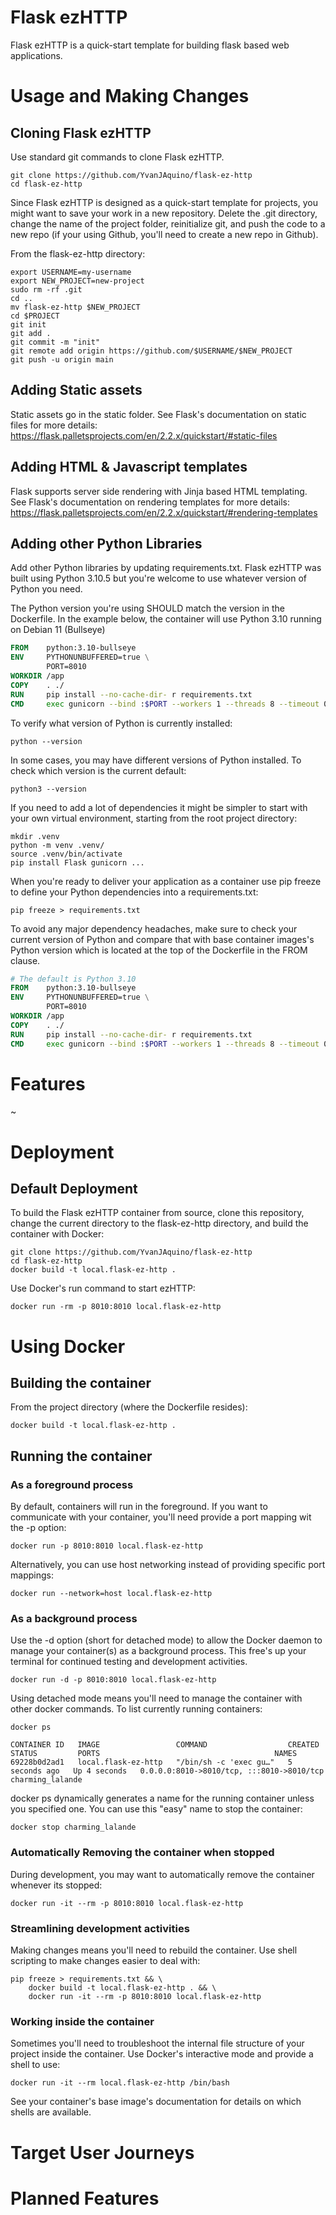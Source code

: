 # Flask ezHTTP
Flask ezHTTP is a quick-start template for building flask based web applications.  

# Usage and Making Changes

## Cloning Flask ezHTTP
Use standard git commands to clone Flask ezHTTP.

```shell
git clone https://github.com/YvanJAquino/flask-ez-http
cd flask-ez-http
```

Since Flask ezHTTP is designed as a quick-start template for projects, you might want to save your work in a new repository.  Delete the .git directory, change the name of the project folder, reinitialize git, and push the code to a new repo (if your using Github, you'll need to create a new repo in Github).

From the flask-ez-http directory:

```
export USERNAME=my-username
export NEW_PROJECT=new-project
sudo rm -rf .git
cd ..
mv flask-ez-http $NEW_PROJECT
cd $PROJECT
git init
git add .
git commit -m "init"
git remote add origin https://github.com/$USERNAME/$NEW_PROJECT
git push -u origin main
```


## Adding Static assets
Static assets go in the static folder.  See Flask's documentation on static files for more details: https://flask.palletsprojects.com/en/2.2.x/quickstart/#static-files

## Adding HTML & Javascript templates
Flask supports server side rendering with Jinja based HTML templating.  See Flask's documentation on rendering templates for more details: https://flask.palletsprojects.com/en/2.2.x/quickstart/#rendering-templates

## Adding other Python Libraries
Add other Python libraries by updating requirements.txt.  Flask ezHTTP was built using Python 3.10.5 but you're welcome to use whatever version of Python you need.  

The Python version you're using SHOULD match the version in the Dockerfile.  In the example below, the container will use Python 3.10 running on Debian 11 (Bullseye)

```Dockerfile
FROM    python:3.10-bullseye
ENV     PYTHONUNBUFFERED=true \
        PORT=8010
WORKDIR /app
COPY    . ./
RUN     pip install --no-cache-dir- r requirements.txt
CMD     exec gunicorn --bind :$PORT --workers 1 --threads 8 --timeout 0 main:app
```


To verify what version of Python is currently installed: 
```
python --version
```

In some cases, you may have different versions of Python installed.  To check which version is the current default:

```
python3 --version
```


If you need to add a lot of dependencies it might be simpler to start with your own virtual environment, starting from the root project directory:

```shell
mkdir .venv
python -m venv .venv/
source .venv/bin/activate
pip install Flask gunicorn ...
```

When you're ready to deliver your application as a container use pip freeze to define your Python dependencies into a requirements.txt:

```
pip freeze > requirements.txt
```

To avoid any major dependency headaches, make sure to check your current version of Python and compare that with base container images's Python version which is located at the top of the Dockerfile in the FROM clause.

```Dockerfile
# The default is Python 3.10
FROM    python:3.10-bullseye 
ENV     PYTHONUNBUFFERED=true \
        PORT=8010
WORKDIR /app
COPY    . ./
RUN     pip install --no-cache-dir- r requirements.txt
CMD     exec gunicorn --bind :$PORT --workers 1 --threads 8 --timeout 0 main:app
```

# Features
~

# Deployment

## Default Deployment
To build the Flask ezHTTP container from source, clone this repository, change the current directory to the flask-ez-http directory, and build the container with Docker:

```
git clone https://github.com/YvanJAquino/flask-ez-http
cd flask-ez-http
docker build -t local.flask-ez-http .
```

Use Docker's run command to start ezHTTP:

```
docker run -rm -p 8010:8010 local.flask-ez-http
```

# Using Docker

## Building the container
From the project directory (where the Dockerfile resides):

```
docker build -t local.flask-ez-http . 
```

## Running the container

### As a foreground process
By default, containers will run in the foreground.  If you want to communicate with your container, you'll need provide a port mapping wit the -p option:

```shell
docker run -p 8010:8010 local.flask-ez-http
```

Alternatively, you can use host networking instead of providing specific port mappings:

```shell
docker run --network=host local.flask-ez-http
```

### As a background process
Use the -d option (short for detached mode) to allow the Docker daemon to manage your container(s) as a background process.  This free's up your terminal for continued testing and development activities.

```shell
docker run -d -p 8010:8010 local.flask-ez-http
```

Using detached mode means you'll need to manage the container with other docker commands.  To list currently running containers:

```
docker ps
```
```shell
CONTAINER ID   IMAGE                 COMMAND                  CREATED         STATUS         PORTS                                       NAMES
69228b0d2ad1   local.flask-ez-http   "/bin/sh -c 'exec gu…"   5 seconds ago   Up 4 seconds   0.0.0.0:8010->8010/tcp, :::8010->8010/tcp   charming_lalande
```

docker ps dynamically generates a name for the running container unless you specified one.  You can use this "easy" name to stop the container:

```
docker stop charming_lalande
```

### Automatically Removing the container when stopped
During development, you may want to automatically remove the container whenever its stopped:

```shell
docker run -it --rm -p 8010:8010 local.flask-ez-http
```

### Streamlining development activities
Making changes means you'll need to rebuild the container.  Use shell scripting to make changes easier to deal with:

```shell
pip freeze > requirements.txt && \
    docker build -t local.flask-ez-http . && \
    docker run -it --rm -p 8010:8010 local.flask-ez-http
```

### Working inside the container
Sometimes you'll need to troubleshoot the internal file structure of your project inside the container.  Use Docker's interactive mode and provide a shell to use:

```
docker run -it --rm local.flask-ez-http /bin/bash
```

See your container's base image's documentation for details on which shells are available.  

# Target User Journeys

# Planned Features
